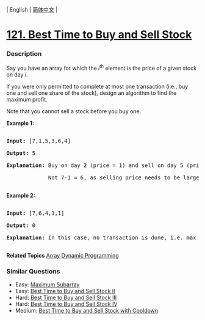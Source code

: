 | English | [简体中文](README.md) |

# [121. Best Time to Buy and Sell Stock](https://leetcode-cn.com/problems/best-time-to-buy-and-sell-stock)
 ### Description
<p>Say you have an array for which the <em>i</em><sup>th</sup> element is the price of a given stock on day <em>i</em>.</p>

<p>If you were only permitted to complete at most one transaction (i.e., buy one and sell one share of the stock), design an algorithm to find the maximum profit.</p>

<p>Note that you cannot sell a stock before you buy one.</p>

<p><strong>Example 1:</strong></p>

<pre>
<strong>Input:</strong> [7,1,5,3,6,4]
<strong>Output:</strong> 5
<strong>Explanation:</strong> Buy on day 2 (price = 1) and sell on day 5 (price = 6), profit = 6-1 = 5.
&nbsp;            Not 7-1 = 6, as selling price needs to be larger than buying price.
</pre>

<p><strong>Example 2:</strong></p>

<pre>
<strong>Input:</strong> [7,6,4,3,1]
<strong>Output:</strong> 0
<strong>Explanation:</strong> In this case, no transaction is done, i.e. max profit = 0.
</pre>

**Related Topics**  [Array](https://leetcode-cn.com/tag/array) [Dynamic Programming](https://leetcode-cn.com/tag/dynamic-programming) 

### Similar Questions
 - Easy:	[Maximum Subarray](https://leetcode-cn.com/problems/maximum-subarray) 
 - Easy:	[Best Time to Buy and Sell Stock II](https://leetcode-cn.com/problems/best-time-to-buy-and-sell-stock-ii) 
 - Hard:	[Best Time to Buy and Sell Stock III](https://leetcode-cn.com/problems/best-time-to-buy-and-sell-stock-iii) 
 - Hard:	[Best Time to Buy and Sell Stock IV](https://leetcode-cn.com/problems/best-time-to-buy-and-sell-stock-iv) 
 - Medium:	[Best Time to Buy and Sell Stock with Cooldown](https://leetcode-cn.com/problems/best-time-to-buy-and-sell-stock-with-cooldown) 
